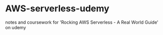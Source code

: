 # AWS-serverless-udemy
notes and coursework for 'Rocking AWS Serverless - A Real World Guide' on udemy
